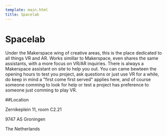 ```yaml
---
template: main.html
title: Spacelab
---
```


<!--

Makrdown Syntax: https://www.markdownguide.org/basic-syntax

Edit things below this point.
Make sure to keep heading for each section and do not make big blocks of text.

-->

# Spacelab


Under the Makerspace wing of creative areas, this is the place dedicated to all things VR and AR. Works simillar to Makerspace, even shares the same assistants, with a more focus on VR/AR inquiries. There is always a Makerspace assistant on site to help you out. You can came bewteen the opening hours to test you project, ask questions or just use VR for a while, do keep in mind a "first come first served" applies here, and of course someone comming to look for help or test a project has preference to someone just comming to play VR.



##Location


Zernikeplein 11, room C2.21

9747 AS Groningen

The Netherlands
